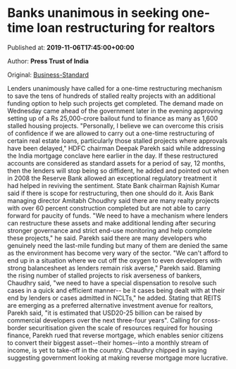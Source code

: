 
# Banks unanimous in seeking one-time loan restructuring for realtors

Published at: **2019-11-06T17:45:00+00:00**

Author: **Press Trust of India**

Original: [Business-Standard](https://www.business-standard.com/article/finance/banks-unanimous-in-seeking-one-time-loan-restructuring-for-realtors-119110601818_1.html)

Lenders unanimously have called for a one-time restructuring mechanism to save the tens of hundreds of stalled realty projects with an additional funding option to help such projects get completed.
The demand made on Wednesday came ahead of the government later in the evening approving setting up of a Rs 25,000-crore bailout fund to finance as many as 1,600 stalled housing projects.
"Personally, I believe we can overcome this crisis of confidence if we are allowed to carry out a one-time restructuring of certain real estate loans, particularly those stalled projects where approvals have been delayed," HDFC chairman Deepak Parekh said while addressing the India mortgage conclave here earlier in the day.
If these restructured accounts are considered as standard assets for a period of say, 12 months, then the lenders will stop being so diffident, he added and pointed out when in 2008 the Reserve Bank allowed an exceptional regulatory treatment it had helped in reviving the sentiment.
State Bank chairman Rajnish Kumar said if there is scope for restructuring, then one should do it.
Axis Bank managing director Amitabh Choudhry said there are many realty projects with over 60 percent construction completed but are not able to carry forward for paucity of funds.
"We need to have a mechanism where lenders can restructure these assets and make additional lending after securing stronger governance and strict end-use monitoring and help complete these projects," he said.
Parekh said there are many developers who genuinely need the last-mile funding but many of them are denied the same as the environment has become very wary of the sector.
"We can't afford to end up in a situation where we cut off the oxygen to even developers with strong balancesheet as lenders remain risk averse," Parekh said.
Blaming the rising number of stalled projects to risk averseness of bankers, Chaudhry said, "we need to have a special dispensation to resolve such cases in a quick and efficient manner-- be it cases being dealt with at their end by lenders or cases admitted in NCLTs," he added.
Stating that REITS are emerging as a preferred alternative investment avenue for realtors, Parekh said, "it is estimated that USD20-25 billion can be raised by commercial developers over the next three-four years".
Calling for cross-border securitisation given the scale of resources required for housing finance, Parekh rued that reverse mortgage, which enables senior citizens to convert their biggest asset--their homes--into a monthly stream of income, is yet to take-off in the country.
Chaudhry chipped in saying suggesting government looking at making reverse mortgage more lucrative.
